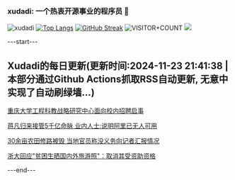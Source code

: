 ### xudadi: 一个热衷开源事业的程序员 👋

![xudadi](https://github-readme-stats-git-masterorgs-github-readme-stats-team.vercel.app/api?username=xudadi)
[![Top Langs](https://github-readme-stats.vercel.app/api/top-langs/?username=xudadi)](https://github.com/anuraghazra/github-readme-stats)
[![GitHub Streak](https://streak-stats.demolab.com?user=xudadi&locale=zh_Hans)](https://git.io/streak-stats)
![VISITOR+COUNT](https://komarev.com/ghpvc/?username=xudadi&label=VISITOR+COUNT)
![](https://raw.githubusercontent.com/xudadi/xudadi/main/assets/github-contribution-grid-snake.svg)


---start---

## Xudadi的每日更新(更新时间:2024-11-23 21:41:38 | 本部分通过Github Actions抓取RSS自动更新, 无意中实现了自动刷绿墙...)

[重庆大学工程科教战略研究中心面向校内招聘启事](https://www.gongkaoleida.com/article/2204866)

[蒋凡归来接管5千亿命脉 业内人士:说明阿里已无人可用](https://m.163.com/news/article/JHKR5ELD051994KN.html)

[30余亩农田修路被毁 当地官员称没义务向记者汇报情况](https://m.163.com/news/article/JHMHSD96053469LG.html)

[浙大回应"贫困生晒国内外旅游照"：取消其受资助资格](https://m.163.com/news/article/JHMH7UGB0534A4SC.html)

---end---
